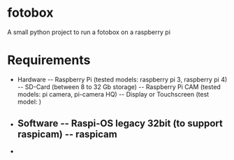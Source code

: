 # fotobox
A small python project to run a fotobox on a raspberry pi

# Requirements
- Hardware
  -- Raspberry Pi (tested models: raspberry pi 3, raspberry pi 4)
  -- SD-Card (between 8 to 32 Gb storage)
  -- Raspberry Pi CAM (tested models: pi camera, pi-camera HQ)
  -- Display or Touchscreen (test model: )
- Software
  -- Raspi-OS legacy 32bit (to support raspicam)
  -- raspicam
  -- 
- 

